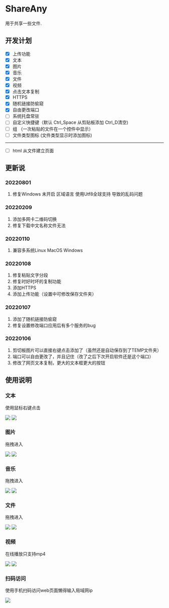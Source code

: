 # ShareAny

用于共享一些文件.

## 开发计划

* [x] 上传功能
* [x] 文本
* [x] 图片
* [x] 音乐
* [x] 文件
* [x] 视频
* [x] 点击文本复制
* [x] HTTPS
* [x] 随机链接防偷窥
* [x] 自由更改端口
* [ ] 系统托盘常驻
* [ ] 自定义快捷键（默认 Ctrl_Space 从剪贴板添加 Ctrl_D清空)
* [ ] 组 （一次粘贴的文件在一个控件中显示）
* [ ] 文件类型图标 (文件类型显示时添加图标)

---

* [ ] html 从文件建立页面

## 更新说

### 20220801

1. 修复Windows 未开启 区域语言 使用Utf8全球支持 导致的乱码问题

### 20220209

1. 添加多网卡二维码切换
2. 修复下载中文名称文件无法

### 20220110

1. 兼容多系统Linux MacOS Windows

### 20220108

1. 修复粘贴文字分段
2. 修复时好时坏的复制功能
3. 添加HTTPS
4. 添加上传功能（设置中可修改保存文件夹）

### 20220107

1. 添加了随机链接防偷窥
2. 修复设置修改端口应用后有多个服务的bug

### 20220106

1. 剪切板图片可以直接右键点击添加了（虽然还是自动保存到了TEMP文件夹）
2. 端口可以自由更改了，并且记住（改了之后下次开启软件还是这个端口）
3. 修改了网页文本复制，更大的文本框更大的按钮

## 使用说明

### 文本

使用鼠标右键点击

![](image/README/1640918724084.png)
![](image/README/1640918766109.png)

### 图片

拖拽进入

![](image/README/1640918882386.png)
![](image/README/1640918895503.png)

### 音乐

拖拽进入

![](image/README/1640919029637.png)
![](image/README/1640919037510.png)

### 文件

拖拽进入

![](image/README/1640919427557.png)
![](image/README/1640919439107.png)

### 视频

在线播放只支持mp4

![](image/README/1640919485423.png)
![](image/README/1640919512160.png)

### 扫码访问

使用手机扫码访问web页面懒得输入局域网ip

![](image/README/1640919569067.png)
